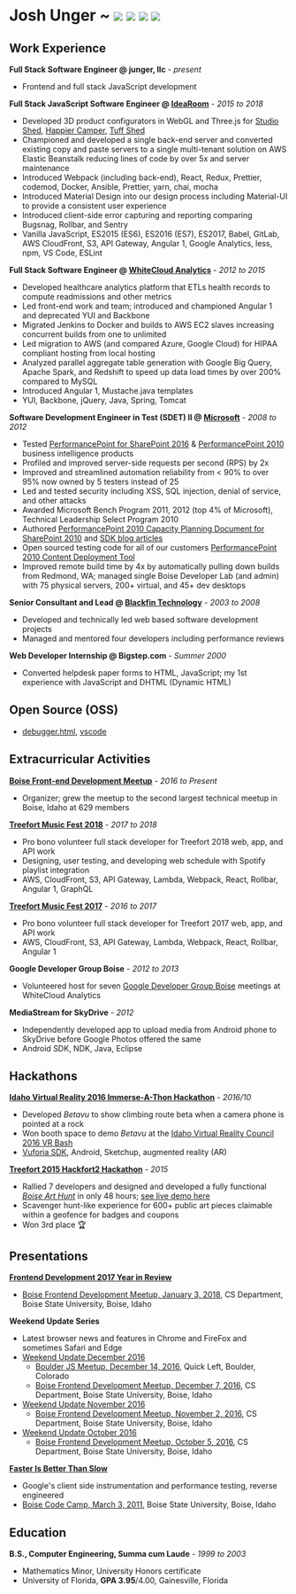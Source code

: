 # Josh Unger ~ [<img src="https://github.com/favicon.ico" />](https://github.com/joshunger/) [<img src="https://gitlab.com/favicon.ico" />](https://gitlab.com/joshunger/) [<img src="https://abs.twimg.com/favicons/favicon.ico" />](https://twitter.com/joshunger/) [<img src="http://d.gr-assets.com/misc/1454549125-1454549125_goodreads_misc.png" />](https://www.goodreads.com/user/show/16794412-josh-unger)

<!--
* Craft high quality web applications that customers crave 
* Change the way we engineer software by seeking smarter and more efficient methods
-->
## Work Experience
**Full Stack Software Engineer @ junger, llc** - *present*
* Frontend and full stack JavaScript development

**Full Stack JavaScript Software Engineer @ [IdeaRoom](http://www.idearoominc.com)** - *2015 to 2018*
* Developed 3D product configurators in WebGL and Three.js for [Studio Shed](https://www.studio-shed.com/), [Happier Camper](http://happiercamper.com), [Tuff Shed](https://www.tuffshed.com/)
* Championed and developed a single back-end server and converted existing copy and paste servers to a single multi-tenant solution on AWS Elastic Beanstalk reducing lines of code by over 5x and server maintenance
* Introduced Webpack (including back-end), React, Redux, Prettier, codemod, Docker, Ansible, Prettier, yarn, chai, mocha
* Introduced Material Design into our design process including Material-UI to provide a consistent user experience <!-- * server-side GPU rendering on AWS -->
* Introduced client-side error capturing and reporting comparing Bugsnag, Rollbar, and Sentry
* Vanilla JavaScript, ES2015 (ES6), ES2016 (ES7), ES2017, Babel, GitLab, AWS CloudFront, S3, API Gateway, Angular 1, Google Analytics, less, npm, VS Code, ESLint

**Full Stack Software Engineer @ [WhiteCloud Analytics](http://whitecloudanalytics.com/)** - *2012 to 2015*
* Developed healthcare analytics platform that ETLs health records to compute readmissions and other metrics 
* Led front-end work and team; introduced and championed Angular 1 and deprecated YUI and Backbone
* Migrated Jenkins to Docker and builds to AWS EC2 slaves increasing concurrent builds from one to unlimited
* Led migration to AWS (and compared Azure, Google Cloud) for HIPAA compliant hosting from local hosting
* Analyzed parallel aggregate table generation with Google Big Query, Apache Spark, and Redshift to speed up data load times by over 200% compared to MySQL
* Introduced Angular 1, Mustache.java templates
* YUI, Backbone, jQuery, Java, Spring, Tomcat

**Software Development Engineer in Test (SDET) II @ [Microsoft](http://www.microsoft.com)** - *2008 to 2012*
* Tested [PerformancePoint for SharePoint 2016](https://technet.microsoft.com/en-us/library/ee424392(v=office.16).aspx) & [PerformancePoint 2010](https://msdn.microsoft.com/en-us/library/office/bb848116(v=office.14).aspx) business intelligence products
* Profiled and improved server-side requests per second (RPS) by 2x
* Improved and streamlined automation reliability from < 90% to over 95% now owned by 5 testers instead of 25
* Led and tested security including XSS, SQL injection, denial of service, and other attacks
* Awarded Microsoft Bench Program 2011, 2012 (top 4% of Microsoft), Technical Leadership Select Program 2010
* Authored [PerformancePoint 2010 Capacity Planning Document for SharePoint 2010](https://technet.microsoft.com/en-us/library/ff955652.aspx) and [SDK blog articles](https://blogs.msdn.microsoft.com/performancepoint/)
* Open sourced testing code for all of our customers [PerformancePoint 2010 Content Deployment Tool](http://ppscd.codeplex.com/)
* Improved remote build time by 4x by automatically pulling down builds from Redmond, WA; managed single Boise Developer Lab (and admin) with 75 physical servers, 200+ virtual, and 45+ dev desktops

**Senior Consultant and Lead @ [Blackfin Technology](https://www.linkedin.com/company/blackfin)** - *2003 to 2008*
* Developed and technically led web based software development projects
* Managed and mentored four developers including performance reviews

<!-- **System Administrator @ Shands Hospital, University Florida** - *2003 - 2001* -->

**Web Developer Internship @ Bigstep.com** - *Summer 2000*
* Converted helpdesk paper forms to HTML, JavaScript; my 1st experience with JavaScript and DHTML (Dynamic HTML)

## Open Source (OSS)
* [debugger.html](https://github.com/devtools-html/debugger.html), [vscode](https://github.com/Microsoft/vscode)

<!-- (https://github.com/Microsoft/vscode/issues?utf8=%E2%9C%93&q=author%3Ajoshunger) -->
<!-- https://github.com/Microsoft/vscode/issues?utf8=%E2%9C%93&q=author%3Ajoshunger+is%3Aissue -->

<!-- https://github.com/devtools-html/debugger.html/pulls?q=author%3Ajoshunger+is%3Apr -->
<!-- https://github.com/devtools-html/debugger.html/issues?utf8=%E2%9C%93&q=author%3Ajoshunger -->


<!-- https://github.com/issues?utf8=%E2%9C%93&q=is%3Aopen+is%3Aissue+author%3Ajoshungera+archived%3Afalse+ -->
<!-- https://bugs.chromium.org/p/chromium/issues/list?can=2&q=reporter%3Ajoshunger -->

## Extracurricular Activities
**[Boise Front-end Development Meetup](http://www.meetup.com/frontend-devs/)** - *2016 to Present*
 * Organizer; grew the meetup to the second largest technical meetup in Boise, Idaho at 629 members

**[Treefort Music Fest 2018](https://www.treefortmusicfest.com/)** - *2017 to 2018*
 * Pro bono volunteer full stack developer for Treefort 2018 web, app, and API work
 * Designing, user testing, and developing web schedule with Spotify playlist integration
 * AWS, CloudFront, S3, API Gateway, Lambda, Webpack, React, Rollbar, Angular 1, GraphQL

**[Treefort Music Fest 2017](https://www.treefortmusicfest.com/)** - *2016 to 2017*
 * Pro bono volunteer full stack developer for Treefort 2017 web, app, and API work
 * AWS, CloudFront, S3, API Gateway, Lambda, Webpack, React, Rollbar, Angular 1

**Google Developer Group Boise** - *2012 to 2013*
 * Volunteered host for seven [Google Developer Group Boise](http://gdgb.org/) meetings at WhiteCloud Analytics

**MediaStream for SkyDrive** - *2012*
 * Independently developed app to upload media from Android phone to SkyDrive before Google Photos offered the same
 * Android SDK, NDK, Java, Eclipse

## Hackathons
**[Idaho Virtual Reality 2016 Immerse-A-Thon Hackathon](http://idahovirtualreality.com/ivrc-2016-immerse-a-thon/)** - *2016/10*
* Developed *Betavu* to show climbing route beta when a camera phone is pointed at a rock
* Won booth space to demo *Betavu* at the [Idaho Virtual Reality Council 2016 VR Bash](https://idahovirtualreality.com/ivrc-2016-vr-bash/)
* [Vuforia SDK](https://www.vuforia.com/), Android, Sketchup, augmented reality (AR)

**[Treefort 2015 Hackfort2 Hackathon](https://www.treefortmusicfest.com/forts/hackfort/)** - *2015*
* Rallied 7 developers and designed and developed a fully functional *[Boise Art Hunt](http://www.boiseweekly.com/Cobweb/archives/2015/03/29/treefort-2015-datefort-app-wins-hackfort2-hackathon)* in only 48 hours; [see live demo here](https://hackfort-2-art-hunt.herokuapp.com)
* Scavenger hunt-like experience for 600+ public art pieces claimable within a geofence for badges and coupons
* Won 3rd place :trophy:

## Presentations
**[Frontend Development 2017 Year in Review](https://github.com/joshunger/joshunger.com/blob/master/frontend-development-2017-year-in-review.md)**
  * [Boise Frontend Development Meetup, January 3, 2018](https://www.meetup.com/frontend-devs/events/246206347/), CS Department, Boise State University, Boise, Idaho

**Weekend Update Series**
* Latest browser news and features in Chrome and FireFox and sometimes Safari and Edge
* [Weekend Update December 2016](https://gitlab.com/joshunger/public/blob/master/weekend-update-2016-12.md) 
  - [Boulder JS Meetup, December 14, 2016](https://www.meetup.com/Boulder-JS/events/234442770/), Quick Left, Boulder, Colorado
  - [Boise Frontend Development Meetup, December 7, 2016](https://www.meetup.com/frontend-devs/events/234035953/), CS Department, Boise State University, Boise, Idaho
* [Weekend Update November 2016](https://gitlab.com/joshunger/public/blob/master/weekend-update-2016-11.md)
  - [Boise Frontend Development Meetup, November 2, 2016](https://www.meetup.com/frontend-devs/events/234727471/), CS Department, Boise State University, Boise, Idaho
* [Weekend Update October 2016](https://gitlab.com/joshunger/public/blob/master/weekend-update-2016-10.md)
  - [Boise Frontend Development Meetup, October 5, 2016](https://www.meetup.com/frontend-devs/events/234035969/), CS Department, Boise State University, Boise, Idaho

**[Faster Is Better Than Slow](http://joshunger.com/boisecodecamp2011/Boise-Code-Camp-2011-Fast-is-better-than-slow.pdf)**
 * Google's client side instrumentation and performance testing, reverse engineered
 * [Boise Code Camp, March 3, 2011](http://boisecodecamp.com/), Boise State University, Boise, Idaho

## Education
**B.S., Computer Engineering, Summa cum Laude** - *1999 to 2003*
 * Mathematics Minor, University Honors certificate
 * University of Florida, **GPA 3.95**/4.00, Gainesville, Florida
